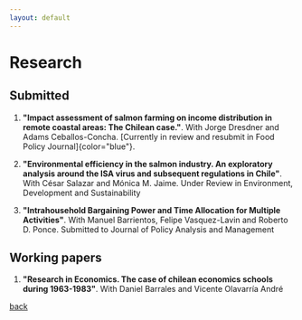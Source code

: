 ```yaml
---
layout: default
---
```


# Research

## Submitted
1.  **"Impact assessment of salmon farming on income distribution in remote coastal areas: The Chilean case."**. With Jorge Dresdner and Adams Ceballos-Concha. [Currently in review and resubmit in Food Policy Journal]{color="blue"}.

2. **"Environmental efficiency in the salmon industry. An exploratory analysis around the ISA virus and subsequent regulations in Chile"**. With  César Salazar and Mónica M. Jaime. Under Review in Environment, Development and Sustainability

3.  **"Intrahousehold Bargaining Power and Time Allocation for Multiple Activities"**. With Manuel Barrientos, Felipe Vasquez-Lavin and Roberto D. Ponce. Submitted to Journal of Policy Analysis and Management

## Working papers  

1. **"Research in Economics. The case of chilean economics schools during 1963-1983"**. With Daniel Barrales and Vicente Olavarría André 


[back](./)
